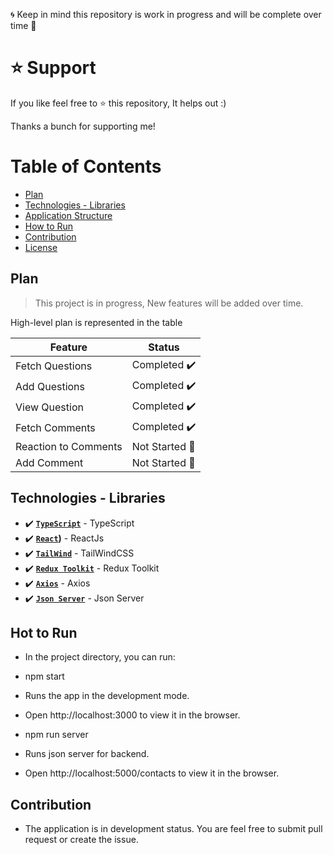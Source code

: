 🌀 Keep in mind this repository is work in progress and will be complete over time 🚀

# ⭐ Support
If you like feel free to ⭐ this repository, It helps out :)

Thanks a bunch for supporting me!

# Table of Contents

- [Plan](#plan)
- [Technologies - Libraries](#technologies---libraries)
- [Application Structure](#application-structure)
- [How to Run](#how-to-run)
- [Contribution](#contribution)
- [License](#license)


## Plan

> This project is in progress, New features will be added over time.

High-level plan is represented in the table

| Feature | Status |
| ------- | ------ |
| Fetch Questions | Completed ✔️ |
| Add Questions | Completed ✔️ |
| View Question | Completed ✔️ |
| Fetch Comments | Completed ✔️ |
| Reaction to Comments | Not Started 🚩 |
| Add Comment | Not Started 🚩 |


## Technologies - Libraries

- ✔️ **[`TypeScript`](https://github.com/microsoft/TypeScript)** - TypeScript
- ✔️ **[`React`](https://github.com/facebook/react))** - ReactJs
- ✔️ **[`TailWind`](https://github.com/tailwindlabs/tailwindcss)** - TailWindCSS
- ✔️ **[`Redux Toolkit`](https://github.com/reduxjs/redux-toolkit)** - Redux Toolkit
- ✔️ **[`Axios`](https://github.com/axios/axios)** - Axios
- ✔️ **[`Json Server`](https://github.com/typicode/json-server)** - Json Server

## Hot to Run

- In the project directory, you can run:

- npm start
- Runs the app in the development mode.
- Open http://localhost:3000 to view it in the browser.

- npm run server
- Runs json server for backend.
- Open http://localhost:5000/contacts to view it in the browser.

## Contribution
- The application is in development status. You are feel free to submit pull request or create the issue.
